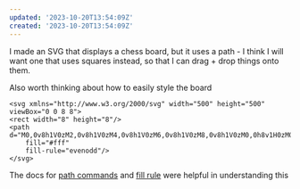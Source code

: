 ```yaml
---
updated: '2023-10-20T13:54:09Z'
created: '2023-10-20T13:54:09Z'
---
```

I made an SVG that displays a chess board, but it uses a path - I think I will want one that uses squares instead, so that I can drag + drop things onto them.

Also worth thinking about how to easily style the board

```
<svg xmlns="http://www.w3.org/2000/svg" width="500" height="500" viewBox="0 0 8 8">
<rect width="8" height="8"/>
<path d="M0,0v8h1V0zM2,0v8h1V0zM4,0v8h1V0zM6,0v8h1V0zM8,0v8h1V0zM0,0h8v1H0zM0,2h8v1H0zM0,4h8v1H0zM0,6h8v1H0zM0,8h8v1H0z"
    fill="#fff"
    fill-rule="evenodd"/>
</svg>
```

The docs for [path commands](https://developer.mozilla.org/en-US/docs/Web/SVG/Attribute/d#path_commands) and [fill rule](https://developer.mozilla.org/en-US/docs/Web/SVG/Attribute/fill-rule) were helpful in understanding this